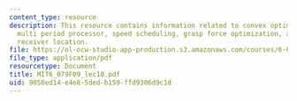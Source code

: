 ```yaml
---
content_type: resource
description: This resource contains information related to convex optimization problems,
  multi period processor, speed scheduling, grasp force optimization, and optimal
  receiver location.
file: https://ol-ocw-studio-app-production.s3.amazonaws.com/courses/6-079-introduction-to-convex-optimization-fall-2009/9050ed14e4e85dedb159ffd9306d9c1d_MIT6_079F09_lec10.pdf
file_type: application/pdf
resourcetype: Document
title: MIT6_079F09_lec10.pdf
uid: 9050ed14-e4e8-5ded-b159-ffd9306d9c1d
---
```

